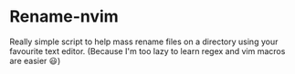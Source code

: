 # Rename-nvim
Really simple script to help mass rename files on a directory using your favourite text editor. (Because I'm too lazy to learn regex and vim macros are easier 😃)
